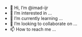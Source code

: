- 👋 Hi, I’m @imad-ijr
- 👀 I’m interested in ...
- 🌱 I’m currently learning ...
- 💞️ I’m looking to collaborate on ...
- 📫 How to reach me ...

<!---
imad-ijr/imad-ijr is a ✨ special ✨ repository because its `README.md` (this file) appears on your GitHub profile.
You can click the Preview link to take a look at your changes.
--->

